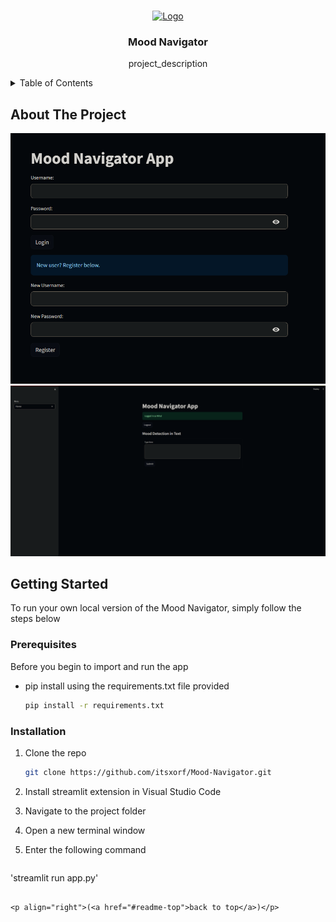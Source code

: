 <a name="readme-top"></a>


<!-- PROJECT LOGO -->
<br />
<div align="center">
  <a href="https://github.com/github_username/repo_name">
    <img src="images/logo.png" alt="Logo" width="80" height="80">
  </a>

<h3 align="center">Mood Navigator</h3>

  <p align="center">
    project_description
    <br />
  </p>
</div>



<!-- TABLE OF CONTENTS -->
<details>
  <summary>Table of Contents</summary>
  <ol>
    <li>
      <a href="#about-the-project">About The Project</a>
      <ul>
        <li><a href="#built-with">Built With Streamlit</a></li>
      </ul>
    </li>
    <li>
      <a href="#getting-started">Getting Started</a>
      <ul>
        <li><a href="#prerequisites">Prerequisites</a></li>
        <li><a href="#installation">Installation</a></li>
      </ul>
    </li>
  </ol>
</details>



<!-- ABOUT THE PROJECT -->
## About The Project

![Login Page](Screenshot_1.png)
![Home Page](Screenshot_2.png)
<!-- GETTING STARTED -->
## Getting Started

To run your own local version of the Mood Navigator, simply follow the steps below

### Prerequisites

Before you begin to import and run the app
* pip install using the requirements.txt file provided
  ```sh
  pip install -r requirements.txt
  ```

### Installation

1. Clone the repo
   ```sh
   git clone https://github.com/itsxorf/Mood-Navigator.git
   ```
2. Install streamlit extension in Visual Studio Code

4. Navigate to the project folder

5. Open a new terminal window

3. Enter the following command
   ```sh
  'streamlit run app.py'
   ```

<p align="right">(<a href="#readme-top">back to top</a>)</p>




